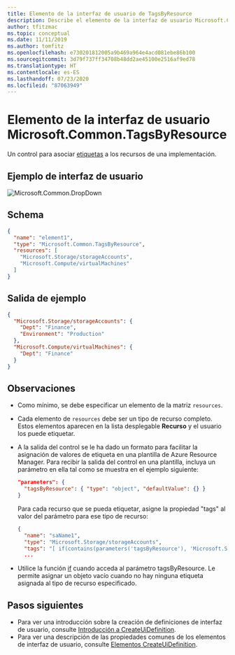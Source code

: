 ```yaml
---
title: Elemento de la interfaz de usuario de TagsByResource
description: Describe el elemento de la interfaz de usuario Microsoft.Common.TagsByResource para Azure Portal. Use para aplicar etiquetas a un recurso durante la implementación.
author: tfitzmac
ms.topic: conceptual
ms.date: 11/11/2019
ms.author: tomfitz
ms.openlocfilehash: e730201812005a9b469a964e4acd081ebe86b100
ms.sourcegitcommit: 3d79f737ff34708b48dd2ae45100e2516af9ed78
ms.translationtype: HT
ms.contentlocale: es-ES
ms.lasthandoff: 07/23/2020
ms.locfileid: "87063949"
---
```

# <a name="microsoftcommontagsbyresource-ui-element"></a>Elemento de la interfaz de usuario Microsoft.Common.TagsByResource

Un control para asociar [etiquetas](../management/tag-resources.md) a los recursos de una implementación.

## <a name="ui-sample"></a>Ejemplo de interfaz de usuario

![Microsoft.Common.DropDown](./media/managed-application-elements/microsoft-common-tagsbyresource.png)

## <a name="schema"></a>Schema

```json
{
  "name": "element1",
  "type": "Microsoft.Common.TagsByResource",
  "resources": [
    "Microsoft.Storage/storageAccounts",
    "Microsoft.Compute/virtualMachines"
  ]
}
```

## <a name="sample-output"></a>Salida de ejemplo

```json
{
  "Microsoft.Storage/storageAccounts": {
    "Dept": "Finance",
    "Environment": "Production"
  },
  "Microsoft.Compute/virtualMachines": {
    "Dept": "Finance"
  }
}
```

## <a name="remarks"></a>Observaciones

- Como mínimo, se debe especificar un elemento de la matriz `resources`.
- Cada elemento de `resources` debe ser un tipo de recurso completo. Estos elementos aparecen en la lista desplegable **Recurso** y el usuario los puede etiquetar.
- A la salida del control se le ha dado un formato para facilitar la asignación de valores de etiqueta en una plantilla de Azure Resource Manager. Para recibir la salida del control en una plantilla, incluya un parámetro en ella tal como se muestra en el ejemplo siguiente:

  ```json
  "parameters": {
    "tagsByResource": { "type": "object", "defaultValue": {} }
  }
  ```

  Para cada recurso que se pueda etiquetar, asigne la propiedad "tags" al valor del parámetro para ese tipo de recurso:

  ```json
  {
    "name": "saName1",
    "type": "Microsoft.Storage/storageAccounts",
    "tags": "[ if(contains(parameters('tagsByResource'), 'Microsoft.Storage/storageAccounts'), parameters('tagsByResource')['Microsoft.Storage/storageAccounts'], json('{}')) ]",
    ...
  ```

- Utilice la función [if](../templates/template-functions-logical.md#if) cuando acceda al parámetro tagsByResource. Le permite asignar un objeto vacío cuando no hay ninguna etiqueta asignada al tipo de recurso especificado.

## <a name="next-steps"></a>Pasos siguientes

- Para ver una introducción sobre la creación de definiciones de interfaz de usuario, consulte [Introducción a CreateUiDefinition](create-uidefinition-overview.md).
- Para ver una descripción de las propiedades comunes de los elementos de interfaz de usuario, consulte [Elementos CreateUiDefinition](create-uidefinition-elements.md).
